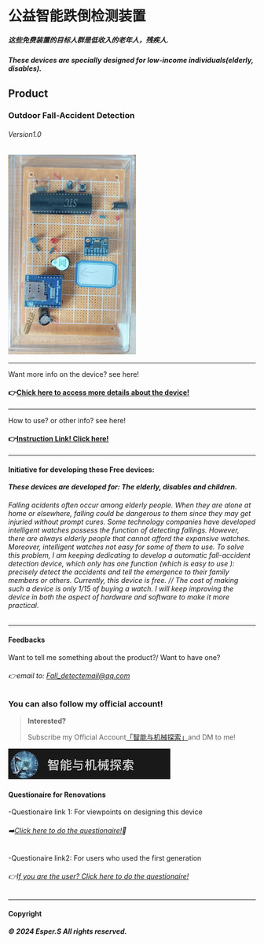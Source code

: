 # 公益智能跌倒检测装置


##### **_这些免费装置的目标人群是低收入的老年人，残疾人._**
##### **_These devices are specially designed for low-income individuals(elderly, disables)._**



## Product

### Outdoor Fall-Accident Detection
###### Version1.0

 ![DATA](V11.png)

---
Want more info on the device? see here!
####  👉[Chick here to access more details about the device!](https://esperaa.github.io/fallingdetect/)

---

How to use? or other info? see here!
#### 👉[Instruction Link! Click here!](https://esperaa.github.io/WebextensionforAutome-/)

---
#### Initiative for developing these Free devices:

**_These devices are developed for: The elderly, disables and children._**
###### Falling acidents often occur among elderly people. When they are alone at home or elsewhere, falling could be dangerous to them since they may get injuried without prompt cures. Some technology companies have developed intelligent watches possess the function of detecting fallings. However, there are always elderly people that cannot afford the expansive watches. Moreover, intelligent watches not easy for some of them to use. To solve this problem, I am keeping dedicating to develop a automatic fall-accident detection device, which only has one function (which is easy to use ): precisely detect the accidents and tell the emergence to their family members or others. Currently, this device is free. // The cost of making such a device is only 1/15 of buying a watch. I will keep improving the device in both the aspect of hardware and software to make it more practical.


---

#### Feedbacks
Want to tell me something about the product?/ Want to have one?
###### 👉email to: Fall_detectemail@qq.com


### You can also follow my official account!

> **Interested?**
> 
> Subscribe my Official Account[「智能与机械探索」](https://esperaa.github.io/WebextensionforAutome-/)and DM to me!
> 

![DATA](OA2.png)

#### Questionaire for Renovations


-Questionaire link 1: For viewpoints on designing this device
###### ➡️[Click here to do the questionaire!](https://v.wjx.cn/vm/Q2Frjo2.aspx#)📝

-Questionaire link2: For users who used the first generation
###### 👉[If you are the user? Click here to do the questionaire!](https://www.wjx.cn/vm/Q72F9Z0.aspx# )

---

#### Copyright

**_© 2024 Esper.S All rights reserved._**

